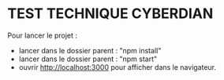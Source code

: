 # TEST TECHNIQUE CYBERDIAN

Pour lancer le projet :
- lancer dans le dossier parent : "npm install"
- lancer dans le dossier parent : "npm start"
- ouvrir  [http://localhost:3000](http://localhost:3000) pour afficher dans le navigateur.

